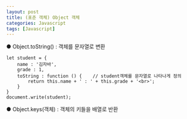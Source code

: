 ```yaml
---
layout: post
title: (표준 객체) Object 객체
categories: Javascript
tags: [Javascript]
---
```


● Object.toString() : 객체를 문자열로 변환

```
let student = {
    name : '김자바',
    grade : 1,
    toString : function () {	// student객체를 문자열로 나타나게 정의
        return this.name + ' : ' + this.grade + '<br>';
    }
}
document.write(student);	
```

● Object.keys(객체) : 객체의 키들을 배열로 반환